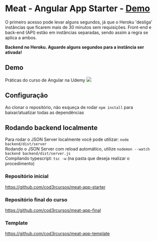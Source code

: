 # Meat - Angular App Starter - [Demo](https://tiagoboeing.github.io/meat-app-starter/)

<p>O primeiro acesso pode levar alguns segundos, já que o Heroku 'desliga' instâncias que ficarem mais de 30 minutos sem requisições. Front-end e back-end (API) estão em instâncias separadas, sendo assim a regra se aplica a ambos.</p>

**Backend no Heroku. Aguarde alguns segundos para a instância ser ativada!**

## Demo
Práticas do curso de Angular na Udemy
<img src="http://g.recordit.co/5aTVmS9ruU.gif"/>

## Configuração
Ao clonar o repositório, não esqueça de rodar `npm install` para baixar/atualizar todas as dependências

## Rodando backend localmente
Para rodar o JSON Server localmente você pode utilizar: `node backend/dist/server` <br>
Rodando o JSON Server com reload automático, utilize `nodemon --watch backend backend/dist/server.js` <br>
Compilando typescript: `tsc -w` (na pasta que deseja realizar o procedimento)

### Repositório inicial
https://github.com/cod3rcursos/meat-app-starter

### Repositório final do curso
https://github.com/cod3rcursos/meat-app-final

### Template
https://github.com/cod3rcursos/meat-app-template
